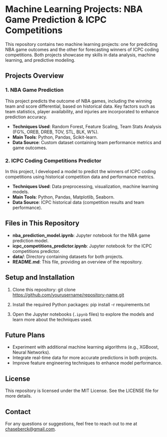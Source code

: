 # Machine Learning Projects: NBA Game Prediction & ICPC Competitions

This repository contains two machine learning projects: one for predicting NBA game outcomes and the other for forecasting winners of ICPC coding competitions. Both projects showcase my skills in data analysis, machine learning, and predictive modeling.

## Projects Overview

### 1. NBA Game Prediction
This project predicts the outcome of NBA games, including the winning team and score differential, based on historical data. Key factors such as team statistics, player availability, and injuries are incorporated to enhance prediction accuracy.

- **Techniques Used**: Random Forest, Feature Scaling, Team Stats Analysis (FG%, OREB, DREB, TOV, STL, BLK, W%).
- **Main Tools**: Python, Pandas, Scikit-learn.
- **Data Source**: Custom dataset containing team performance metrics and game outcomes.

### 2. ICPC Coding Competitions Predictor
In this project, I developed a model to predict the winners of ICPC coding competitions using historical competition data and performance metrics.

- **Techniques Used**: Data preprocessing, visualization, machine learning models.
- **Main Tools**: Python, Pandas, Matplotlib, Seaborn.
- **Data Source**: ICPC historical data (competition results and team performance).

## Files in This Repository
- **nba_prediction_model.ipynb**: Jupyter notebook for the NBA game prediction model.
- **icpc_competitions_predictor.ipynb**: Jupyter notebook for the ICPC competitions predictor.
- **data/**: Directory containing datasets for both projects.
- **README.md**: This file, providing an overview of the repository.

## Setup and Installation
1. Clone this repository:
git clone https://github.com/yourusername/repository-name.git

2. Install the required Python packages:
pip install -r requirements.txt

3. Open the Jupyter notebooks (`.ipynb` files) to explore the models and learn more about the techniques used.

## Future Plans
- Experiment with additional machine learning algorithms (e.g., XGBoost, Neural Networks).
- Integrate real-time data for more accurate predictions in both projects.
- Improve feature engineering techniques to enhance model performance.

## License
This repository is licensed under the MIT License. See the LICENSE file for more details.

## Contact
For any questions or suggestions, feel free to reach out to me at [chaseberck@gmail.com](mailto:your-email@example.com).

